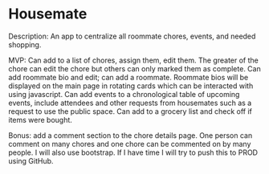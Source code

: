 # Housemate

Description: An app to centralize all roommate chores, events, and needed shopping.

MVP: Can add to a list of chores, assign them, edit them. The greater of the chore can edit the chore but others can only marked them as complete. Can add roommate bio and edit; can add a roommate. Roommate bios will be displayed on the main page in rotating cards which can be interacted with using javascript. Can add events to a chronological table of upcoming events, include attendees and other requests from housemates such as a request to use the public space. Can add to a grocery list and check off if items were bought. 

Bonus: add a comment section to the chore details page. One person can comment on many chores and one chore can be commented on by many people.  I will also use bootstrap. If I have time I will try to push this to PROD using GitHub.
